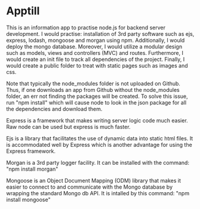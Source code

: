 # Apptill
This is an information app to practise node.js for backend server development. I would practise: installation of 3rd party software such as ejs, express, lodash, mongoose and morgan using npm.  Additionally, I would deploy the mongo database.  Moreover, I would utilize a modular design such as models, views and controllers (MVC) and routes. Furthermore, I would create an init file to track all dependencies of the project. Finally, I would create a public folder to treat with static pages such as images and css.

Note that typically the node_modules folder is not uploaded on Github.  Thus, if one downloads an app from Github without the node_modules folder, an err not finding the packages will be created. To solve this issue, run "npm install" which will cause node to look in the json package for all the dependencies and download them.

Express is a framework that makes writing server logic code much easier. Raw node can be used but express is much faster.

Ejs is a library that facilitates the use of dynamic data into static html files. It is accommodated well by Express which is another advantage for using the Express framework.

Morgan is a 3rd party logger facility. It can be installed with the command: "npm install morgan" 

Mongoose is an Object Document Mapping (ODM) library that makes it easier to connect to and communicate with the Mongo database by wrapping the standard Mongo db API. It is intalled by this command: "npm install mongoose"